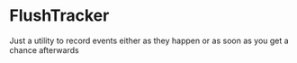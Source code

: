 # FlushTracker
Just a utility to record events either as they happen or as soon as you get a chance afterwards
